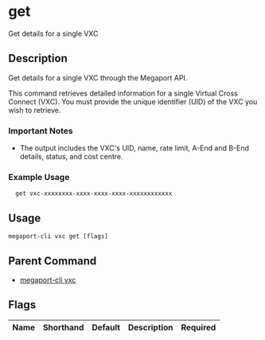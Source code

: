# get

Get details for a single VXC

## Description

Get details for a single VXC through the Megaport API.

This command retrieves detailed information for a single Virtual Cross Connect (VXC). You must provide the unique identifier (UID) of the VXC you wish to retrieve.

### Important Notes
  - The output includes the VXC's UID, name, rate limit, A-End and B-End details, status, and cost centre.

### Example Usage

```
  get vxc-xxxxxxxx-xxxx-xxxx-xxxx-xxxxxxxxxxxx
```


## Usage

```
megaport-cli vxc get [flags]
```



## Parent Command

* [megaport-cli vxc](megaport-cli_vxc.md)




## Flags

| Name | Shorthand | Default | Description | Required |
|------|-----------|---------|-------------|----------|



